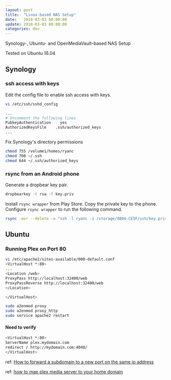 ```yaml
---
layout: post
title:  "Linux-based NAS Setup"
date:   2018-03-03 00:00:00
update: 2018-03-03 00:00:00
categories: dev
---
```


Synology-, Ubuntu- and OpenMediaVault-based NAS Setup

Tested on Ubuntu 16.04

## Synology
### ssh access with keys
Edit the config file to enable ssh access with keys.

```sh
vi /etc/ssh/sshd_config

...
# Uncomment the following lines
PubkeyAuthentication    yes
AuthorizedKeysFile    .ssh/authorized_keys
...
```

Fix Synology's directory permissions
```sh
chmod 755 /volume1/homes/ryanc
chmod 700 ~/.ssh
chmod 644 ~/.ssh/authorized_keys
```

### rsync from an Android phone

Generate a dropbear key pair.
```sh
dropbearkey -t rsa -f key.priv
```

Install ``rsync wrapper`` from Play Store. Copy the private key to the phone.
Configure ``rsync wrapper`` to run the following command.

```sh
rsync -avr --delete -e "ssh -l ryanc -i /storage/4B04-CE5F/ssh/key.priv -y" /storage/4B04-CE5F/DCIM/Camera ryanc@192.168.0.10:~/Backup/Camera
```

## Ubuntu
### Running Plex on Port 80

```sh
vi /etc/apache2/sites-available/000-default.conf
<VirtualHost *:80>
...
<Location /web>
ProxyPass http://localhost:32400/web
ProxyPassReverse http://localhost:32400/web
</Location>

</VirtualHost>

sudo a2enmod proxy
sudo a2enmod proxy_http
sudo service apache2 restart
```

#### Need to verify
```sh
<VirtualHost *:80>
ServerName plex.mydomain.com
redirect / http://mydomain.com:4040/
</VirtualHost>
```

ref: [How to forward a subdomain to a new port on the same ip address](https://stackoverflow.com/questions/12715195/how-to-forward-a-subdomain-to-a-new-port-on-the-same-ip-address)

ref: [how to map plex media server to your home domain](http://matt.coneybeare.me/how-to-map-plex-media-server-to-your-home-domain/)

